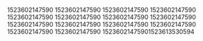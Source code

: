 1523602147590
1523602147590
1523602147590
1523602147590
1523602147590
1523602147590
1523602147590
1523602147590
1523602147590
1523602147590
1523602147590
1523602147590
1523602147590
1523602147590
15236021475901523613530594